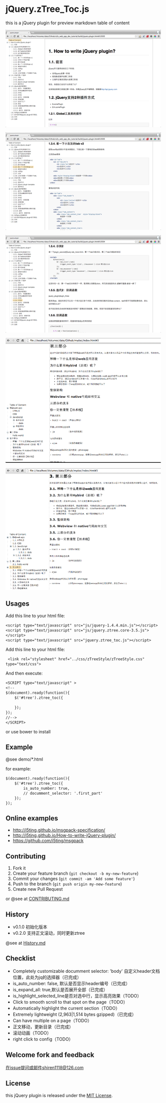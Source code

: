 # jQuery.zTree_Toc.js

this is a jQuery plugin for preview  markdown table of content

[](preview/README.html)

![](demo/3.png)

![](demo/4.png)

![](demo/5.png)

![](demo/1.png)

![](demo/2.png)

## Usages

Add this line to your html file:

	<script type="text/javascript" src="js/jquery-1.4.4.min.js"></script>
	<script type="text/javascript" src="js/jquery.ztree.core-3.5.js"></script>
	<script type="text/javascript" src="jquery.ztree_toc.js"></script>

Add this line to your html file:

	 <link rel="stylesheet" href="../css/zTreeStyle/zTreeStyle.css" type="text/css">

And then execute:

	<SCRIPT type="text/javascript" >
	<!--
	$(document).ready(function(){
		$('#tree').ztree_toc({

		});
	});
	//-->
	</SCRIPT>

or use bower to install

## Example

@see demo/*.html

for example:

	$(document).ready(function(){
		$('#tree').ztree_toc({
			is_auto_number: true,
			// documment_selector: '.first_part'
		});
	});


## Online examples

- http://i5ting.github.io/msgpack-specification/
- http://i5ting.github.io/How-to-write-jQuery-plugin/
- https://github.com/i5ting/msgpack

## Contributing

1. Fork it
2. Create your feature branch (`git checkout -b my-new-feature`)
3. Commit your changes (`git commit -am 'Add some feature'`)
4. Push to the branch (`git push origin my-new-feature`)
5. Create new Pull Request

or @see at [CONTRIBUTING.md](CONTRIBUTING.md)

## History

- v0.1.0 初始化版本
- v0.2.0 支持正文滚动，同时更新ztree

@see at [History.md](History.md)

## Checklist

- Completely customizable documment selector: 'body' 自定义header文档位置，此处为jq的选择器（已完成）
- is_auto_number: false, 默认是否显示header编号（已完成）
- is_expand_all: true,默认是否展开全部（已完成）
- is_highlight_selected_line是否对选中行，显示高亮效果（TODO）
- Click to smooth scroll to that spot on the page（TODO）
- Automatically highlight the current section（TODO）
- Extremely lightweight (2,963|1,514 bytes gzipped)（已完成）
- Can have multiple on a page（TODO）
- 正文移动，更新目录（已完成）
- 滚动动画（TODO）
- right click to config（TODO）

## Welcome fork and feedback

在issue提问或邮件shiren1118@126.com

## License

this jQuery plugin is released under the [MIT License](http://www.opensource.org/licenses/MIT).
